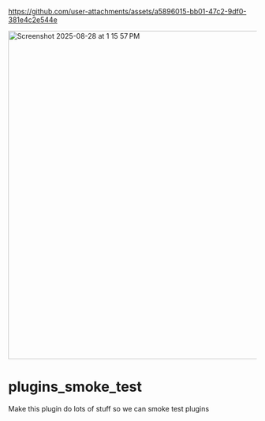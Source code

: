 

https://github.com/user-attachments/assets/a5896015-bb01-47c2-9df0-381e4c2e544e

<img width="747" height="665" alt="Screenshot 2025-08-28 at 1 15 57 PM" src="https://github.com/user-attachments/assets/7bda8a06-2302-4bc3-8909-7ee31517ba89" />

plugins_smoke_test
==================

Make this plugin do lots of stuff so we can smoke test plugins
